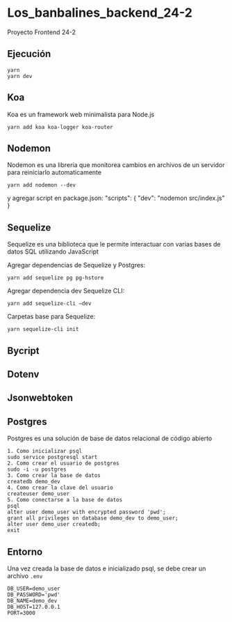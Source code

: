 # Los_banbalines_backend_24-2
Proyecto Frontend 24-2

## Ejecución

```
yarn
yarn dev
```

## Koa
Koa es un framework web minimalista para Node.js
```
yarn add koa koa-logger koa-router
```

## Nodemon
Nodemon es una librería que monitorea cambios en archivos de un servidor para reiniciarlo automaticamente
```
yarn add nodemon --dev
```
y agregar script en package.json:
"scripts": {
 "dev": "nodemon src/index.js"
 }

## Sequelize
Sequelize es una biblioteca que le permite interactuar con varias bases de datos SQL utilizando JavaScript

Agregar dependencias de Sequelize y Postgres:
```
yarn add sequelize pg pg-hstore
```
Agregar dependencia dev Sequelize CLI:
```
yarn add sequelize-cli –dev
```
Carpetas base para Sequelize:
```
yarn sequelize-cli init
```

## Bycript

## Dotenv

## Jsonwebtoken

## Postgres
Postgres es una solución de base de datos relacional de código abierto 
```
1. Como inicializar psql
sudo service postgresql start
2. Como crear el usuario de postgres
sudo -i -u postgres
3. Como crear la base de datos
createdb demo_dev
4. Como crear la clave del usuario
createuser demo_user
5. Como conectarse a la base de datos
psql
alter user demo_user with encrypted password 'pwd';
grant all privileges on database demo_dev to demo_user;
alter user demo_user createdb;
exit 
```

## Entorno
Una vez creada la base de datos e inicializado psql, se debe crear un archivo `.env`

```
DB_USER=demo_user
DB_PASSWORD='pwd'
DB_NAME=demo_dev
DB_HOST=127.0.0.1
PORT=3000
```
